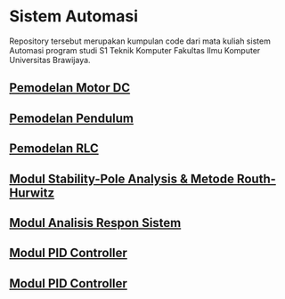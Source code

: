 # Sistem Automasi # 

Repository tersebut merupakan kumpulan code dari mata kuliah sistem Automasi program studi S1 Teknik Komputer Fakultas Ilmu Komputer Universitas Brawijaya.

## [Pemodelan Motor DC](https://github.com/hydekage/Sistem-Automasi/blob/master/SISTEM_OTOMASI_MODUL_MOTOR_DC.ipynb)
## [Pemodelan Pendulum](https://github.com/hydekage/Sistem-Automasi/blob/master/SISTEM_OTOMASI_MODUL_PENDULUM.ipynb)
## [Pemodelan RLC](https://github.com/hydekage/Sistem-Automasi/blob/master/SISTEM_OTOMASI_MODUL_RLC.ipynb)
## [Modul Stability-Pole Analysis & Metode Routh-Hurwitz](https://github.com/hydekage/Sistem-Automasi/blob/master/SISTEM_OTOMASI_MODUL_STABILITY.ipynb)
## [Modul Analisis Respon Sistem](https://github.com/hydekage/Sistem-Automasi/blob/master/Analisis_Sistem_Response.ipynb)
## [Modul PID Controller](https://github.com/hydekage/Sistem-Automasi/blob/master/Modul_PID_Controller.ipynb)
## [Modul PID Controller](https://github.com/hydekage/Sistem-Automasi/blob/master/Modul_Motor_DC_PID.ipynb)

